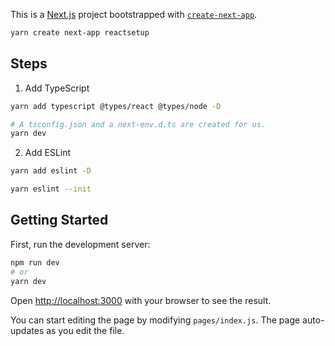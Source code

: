 This is a [Next.js](https://nextjs.org/) project bootstrapped with [`create-next-app`](https://github.com/vercel/next.js/tree/canary/packages/create-next-app).

```bash
yarn create next-app reactsetup
```

## Steps

1. Add TypeScript

```bash
yarn add typescript @types/react @types/node -D

# A tsconfig.json and a next-env.d.ts are created for us.
yarn dev
```

2. Add ESLint

```bash
yarn add eslint -D

yarn eslint --init
```

## Getting Started

First, run the development server:

```bash
npm run dev
# or
yarn dev
```

Open [http://localhost:3000](http://localhost:3000) with your browser to see the result.

You can start editing the page by modifying `pages/index.js`. The page auto-updates as you edit the file.
